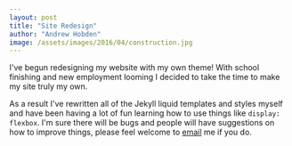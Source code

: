```yaml
---
layout: post
title: "Site Redesign"
author: "Andrew Hobden"
image: /assets/images/2016/04/construction.jpg
---
```


I've begun redesigning my website with my own theme! With school finishing and new employment looming I decided to take the time to make my site truly my own.

As a result I've rewritten all of the Jekyll liquid templates and styles myself and have been having a lot of fun learning how to use things like `display: flexbox`. I'm sure there will be bugs and people will have suggestions on how to improve things, please feel welcome to [email](mailto:andrew@hoverbear.org) me if you do.
